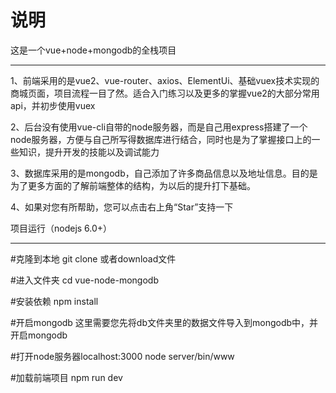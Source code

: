 说明
===
这是一个vue+node+mongodb的全栈项目
_____
1、前端采用的是vue2、vue-router、axios、ElementUi、基础vuex技术实现的商城页面，项目流程一目了然。适合入门练习以及更多的掌握vue2的大部分常用api，并初步使用vuex<br>

2、后台没有使用vue-cli自带的node服务器，而是自己用express搭建了一个node服务器，方便与自己所写得数据库进行结合，同时也是为了掌握接口上的一些知识，提升开发的技能以及调试能力<br>

3、数据库采用的是mongodb，自己添加了许多商品信息以及地址信息。目的是为了更多方面的了解前端整体的结构，为以后的提升打下基础。

4、如果对您有所帮助，您可以点击右上角“Star”支持一下<br>

项目运行（nodejs 6.0+）
_____

#克隆到本地
git clone 
或者download文件

#进入文件夹
cd vue-node-mongodb

#安装依赖
npm install

#开启mongodb
这里需要您先将db文件夹里的数据文件导入到mongodb中，并开启mongodb

#打开node服务器localhost:3000
node server/bin/www

#加载前端项目
npm run dev
